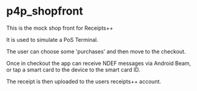 p4p_shopfront
=============
This is the mock shop front for Receipts++

It is used to simulate a PoS Terminal.

The user can choose some 'purchases' and then move to the checkout.

Once in checkout the app can receive NDEF messages via Android Beam, or tap a smart card to the device to the smart card ID.

The receipt is then uploaded to the users receipts++ account.
